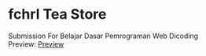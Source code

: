# fchrl Tea Store
Submission For Belajar Dasar Pemrograman Web Dicoding <br />
Preview: [Preview](https://htmlpreview.github.io/?[https://github.com/fchrl03/simple-responsive-navbar/blob/main/index.html](https://github.com/fchrl03/fchrl-teastore/blob/main/index.html) "Tea Store")
